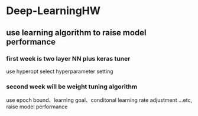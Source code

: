 # Deep-LearningHW

## use learning algorithm to raise model performance 

### first week is two layer NN plus keras tuner 
use hyperopt select hyperparameter setting

### second week will be weight tuning algorithm
use epoch bound、learning goal、conditonal learning rate adjustment ...etc, raise model performance
